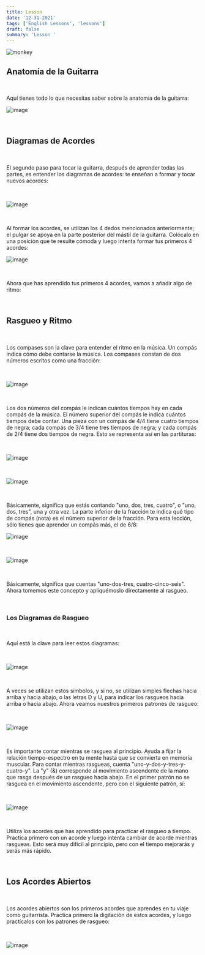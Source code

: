 ```yaml
---
title: Lesson 
date: '12-31-2021'
tags: ['English Lessons', 'lessons']
draft: false
summary: 'Lesson '
---
```


![monkey](/static/images/monkey-guitar.jpg)

## Anatomía de la Guitarra

<br />

Aquí tienes todo lo que necesitas saber sobre la anatomía de la guitarra:

![image](/static/images/anatomy.png)

<br />

## Diagramas de Acordes

<br />

El segundo paso para tocar la guitarra, después de aprender todas las partes, es entender los diagramas de acordes: te enseñan a formar y tocar nuevos acordes:

<br />

![image](/static/images/diagram.png)

<br />

Al formar los acordes, se utilizan los 4 dedos mencionados anteriormente; el pulgar se apoya en la parte posterior del mástil de la guitarra. Colócalo en una posición que te resulte cómoda y luego intenta formar tus primeros 4 acordes:

![image](/static/images/chords1.png)

<br />

Ahora que has aprendido tus primeros 4 acordes, vamos a añadir algo de ritmo:

<br />

## Rasgueo y Ritmo

<br />

Los compases son la clave para entender el ritmo en la música. Un compás indica cómo debe contarse la música. Los compases constan de dos números escritos como una fracción:

<br />

![image](/static/images/rhythm.png)

<br />

Los dos números del compás le indican cuántos tiempos hay en cada compás de la música. El número superior del compás le indica cuántos tiempos debe contar. Una pieza con un compás de 4/4 tiene cuatro tiempos de negra; cada compás de 3/4 tiene tres tiempos de negra; y cada compás de 2/4 tiene dos tiempos de negra. Esto se representa así en las partituras:


<br />

![image](/static/images/time1.png)

<br />

![image](/static/images/time2.png)

<br />

Básicamente, significa que estás contando "uno, dos, tres, cuatro", o "uno, dos, tres", una y otra vez. La parte inferior de la fracción te indica qué tipo de compás (nota) es el número superior de la fracción. Para esta lección, sólo tienes que aprender un compás más, el de 6/8:

![image](/static/images/time1.png)

<br />

![image](/static/images/time3.png)

<br />

Básicamente, significa que cuentas "uno-dos-tres, cuatro-cinco-seis". Ahora tomemos este concepto y apliquémoslo directamente al rasgueo.


<br />

### Los Diagramas de Rasgueo


<br />

Aquí está la clave para leer estos diagramas:

<br />

![image](/static/images/strum1.png)

<br />

A veces se utilizan estos símbolos, y si no, se utilizan simples flechas hacia arriba y hacia abajo, o las letras D y U, para indicar los rasgueos hacia arriba o hacia abajo. Ahora veamos nuestros primeros patrones de rasgueo:

<br />

![image](/static/images/strum2.png)

<br />

Es importante contar mientras se rasguea al principio. Ayuda a fijar la relación tiempo-espectro en tu mente hasta que se convierta en memoria muscular. Para contar mientras rasgueas, cuenta "uno-y-dos-y-tres-y-cuatro-y". La "y" (&) corresponde al movimiento ascendente de la mano que rasga después de un rasgueo hacia abajo. En el primer patrón no se rasguea en el movimiento ascendente, pero con el siguiente patrón, sí:

<br />

![image](/static/images/strum3.png)

<br />

Utiliza los acordes que has aprendido para practicar el rasgueo a tiempo. Practica primero con un acorde y luego intenta cambiar de acorde mientras rasgueas. Esto será muy difícil al principio, pero con el tiempo mejorarás y serás más rápido.


<br />

## Los Acordes Abiertos

<br />

Los acordes abiertos son los primeros acordes que aprendes en tu viaje como guitarrista. Practica primero la digitación de estos acordes, y luego practícalos con los patrones de rasgueo:

<br />

![image](/static/images/chords2.png)
